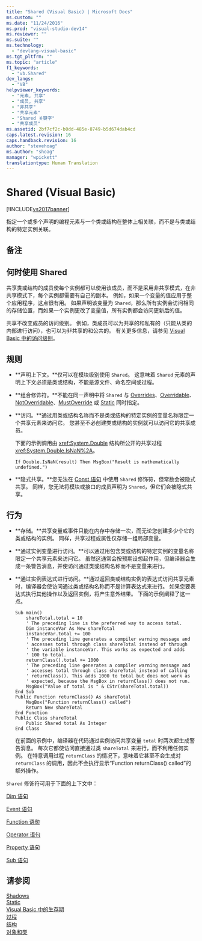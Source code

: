 ```yaml
---
title: "Shared (Visual Basic) | Microsoft Docs"
ms.custom: ""
ms.date: "11/24/2016"
ms.prod: "visual-studio-dev14"
ms.reviewer: ""
ms.suite: ""
ms.technology: 
  - "devlang-visual-basic"
ms.tgt_pltfrm: ""
ms.topic: "article"
f1_keywords: 
  - "vb.Shared"
dev_langs: 
  - "VB"
helpviewer_keywords: 
  - "元素, 共享"
  - "成员, 共享"
  - "非共享"
  - "共享元素"
  - "Shared 关键字"
  - "共享成员"
ms.assetid: 2bf7cf2c-b0dd-485e-8749-b5d674dab4cd
caps.latest.revision: 16
caps.handback.revision: 16
author: "stevehoag"
ms.author: "shoag"
manager: "wpickett"
translationtype: Human Translation
---
```

# Shared (Visual Basic)
[!INCLUDE[vs2017banner](../../../csharp/includes/vs2017banner.md)]

指定一个或多个声明的编程元素与一个类或结构在整体上相关联，而不是与类或结构的特定实例关联。  
  
## 备注  
  
## 何时使用 Shared  
 共享类或结构的成员使每个实例都可以使用该成员，而不是采用非共享模式，在非共享模式下，每个实例都需要有自己的副本。  例如，如果一个变量的值应用于整个应用程序，这点很有用。  如果声明该变量为 `Shared`，那么所有实例会访问相同的存储位置，而如果一个实例更改了变量值，所有实例都会访问更新后的值。  
  
 共享不改变成员的访问级别。  例如，类成员可以为共享的和私有的（只能从类的内部进行访问），也可以为非共享的和公共的。  有关更多信息，请参见 [Visual Basic 中的访问级别](../../../visual-basic/programming-guide/language-features/declared-elements/access-levels.md)。  
  
## 规则  
  
-   **声明上下文。**仅可以在模块级别使用 `Shared`。  这意味着 `Shared` 元素的声明上下文必须是类或结构，不能是源文件、命名空间或过程。  
  
-   **组合修饰符。**不能在同一声明中将 `Shared` 与 [Overrides](../../../visual-basic/language-reference/modifiers/overrides.md)、[Overridable](../../../visual-basic/language-reference/modifiers/overridable.md)、[NotOverridable](../../../visual-basic/language-reference/modifiers/notoverridable.md)、[MustOverride](../../../visual-basic/language-reference/modifiers/mustoverride.md) 或 [Static](../../../visual-basic/language-reference/modifiers/static.md) 同时指定。  
  
-   **访问。**通过用类或结构名称而不是类或结构的特定实例的变量名称限定一个共享元素来访问它。  您甚至不必创建类或结构的实例就可以访问它的共享成员。  
  
     下面的示例调用由 <xref:System.Double> 结构所公开的共享过程 <xref:System.Double.IsNaN%2A>。  
  
     `If Double.IsNaN(result) Then MsgBox("Result is mathematically undefined.")`  
  
-   **隐式共享。**您无法在 [Const 语句](../../../visual-basic/language-reference/statements/const-statement.md) 中使用 `Shared` 修饰符，但常数会被隐式共享。  同样，您无法将模块或接口的成员声明为 `Shared`，但它们会被隐式共享。  
  
## 行为  
  
-   **存储。**共享变量或事件只能在内存中存储一次，而无论您创建多少个它的类或结构的实例。  同样，共享过程或属性仅存储一组局部变量。  
  
-   **通过实例变量进行访问。**可以通过用包含类或结构的特定实例的变量名称限定一个共享元素来访问它。  虽然这通常会按预期设想起作用，但编译器会生成一条警告消息，并使访问通过类或结构名称而不是变量来进行。  
  
-   **通过实例表达式进行访问。**通过返回类或结构实例的表达式访问共享元素时，编译器会使访问通过类或结构名称而不是计算表达式来进行。  如果您要表达式执行其他操作以及返回实例，将产生意外结果。  下面的示例阐释了这一点。  
  
    ```  
    Sub main()  
        shareTotal.total = 10  
        ' The preceding line is the preferred way to access total.  
        Dim instanceVar As New shareTotal  
        instanceVar.total += 100  
        ' The preceding line generates a compiler warning message and  
        ' accesses total through class shareTotal instead of through  
        ' the variable instanceVar. This works as expected and adds  
        ' 100 to total.  
        returnClass().total += 1000  
        ' The preceding line generates a compiler warning message and  
        ' accesses total through class shareTotal instead of calling  
        ' returnClass(). This adds 1000 to total but does not work as  
        ' expected, because the MsgBox in returnClass() does not run.  
        MsgBox("Value of total is " & CStr(shareTotal.total))  
    End Sub  
    Public Function returnClass() As shareTotal  
        MsgBox("Function returnClass() called")  
        Return New shareTotal  
    End Function  
    Public Class shareTotal  
        Public Shared total As Integer  
    End Class  
    ```  
  
     在前面的示例中，编译器在代码通过实例访问共享变量 `total` 时两次都生成警告消息。  每次它都使访问直接通过类 `shareTotal` 来进行，而不利用任何实例。  在特意调用过程 `returnClass` 的情况下，意味着它甚至不会生成对 `returnClass` 的调用，因此不会执行显示“Function returnClass\(\) called”的额外操作。  
  
 `Shared` 修饰符可用于下面的上下文中：  
  
 [Dim 语句](../../../visual-basic/language-reference/statements/dim-statement.md)  
  
 [Event 语句](../../../visual-basic/language-reference/statements/event-statement.md)  
  
 [Function 语句](../../../visual-basic/language-reference/statements/function-statement.md)  
  
 [Operator 语句](../../../visual-basic/language-reference/statements/operator-statement.md)  
  
 [Property 语句](../../../visual-basic/language-reference/statements/property-statement.md)  
  
 [Sub 语句](../../../visual-basic/language-reference/statements/sub-statement.md)  
  
## 请参阅  
 [Shadows](../../../visual-basic/language-reference/modifiers/shadows.md)   
 [Static](../../../visual-basic/language-reference/modifiers/static.md)   
 [Visual Basic 中的生存期](../../../visual-basic/programming-guide/language-features/declared-elements/lifetime.md)   
 [过程](../../../visual-basic/programming-guide/language-features/procedures/index.md)   
 [结构](../../../visual-basic/programming-guide/language-features/data-types/structures.md)   
 [对象和类](../../../visual-basic/programming-guide/language-features/objects-and-classes/index.md)
